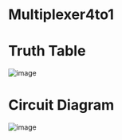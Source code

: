# Multiplexer4to1
# Truth Table
![image](https://github.com/RESMIRNAIR/Multiplexer4to1/assets/154305926/54635dae-b1c1-4908-ad17-cafb375fab8f)
# Circuit Diagram
![image](https://github.com/RESMIRNAIR/Multiplexer4to1/assets/154305926/f8ea8610-f6fc-4de3-a68a-5a9a4cfcd673)
